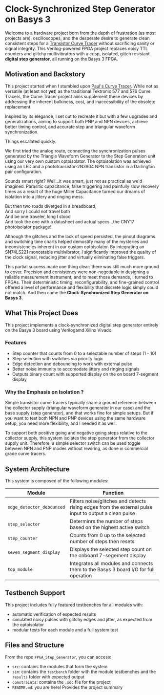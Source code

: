 # Clock-Synchronized Step Generator on Basys 3
Welcome to a hardware project born from the depth of frustration (as most projects are), oscilloscopes, and the desperate desire to generate clean consistent steps for a [Transistor Curve Tracer](https://en.wikipedia.org/wiki/Curve_tracer) without sacrificing sanity or signal integrity. This Verilog-powered FPGA project replaces noisy TTL counters and glitchy multivibrators with a crisp, isolated, glitch resistant **digital step generator**, all running on the Basys 3 FPGA.


## Motivation and Backstory
This project started when I stumbled upon [Paul's Curve Tracer](https://www.paulvdiyblogs.net/2021/03/building-curve-tracer-version-3.html). While not as versatile (at least not **yet**) as the traditional Tektronix 577 and 576 Curve Tracers, the Curve Tracer project aims supplement these devices by addressing the inherent bulkiness, cost, and inaccessibility of the obsolete replacement.

Inspired by its elegance, I set out to recreate it but with a few upgrades and generalizations, aiming to support both PNP and NPN devices, achieve better timing control, and accurate step and triangular waveform synchronization.

Things escalated quickly.

We first tried the analog route, connecting the synchronization pulses generated by the Triangle Waveform Generator to the Step Generation unit using our very own custom optoisolator. The optoisolation was achieved using an LED and a phototransistor-2N3904 NPN transistor in a Darlington pair configuration.

Sounds smart right? Well...it was smart, just not as practical as we'd imagined. Parasitic capacitance, false triggering and painfully slow recovery times as a result of the huge Miller Capacitance turned our dreams of isolation into a jittery and ringing mess.

But then two roads diverged in a breadboard,  
And sorry I could not travel both  
And be one traveler, long I stood  
And took the one with a datasheet and actual specs...the CNY17 photoisolator package!

Although the glitches and the lack of speed persisted, the pinout diagrams and switching time charts helped demostify many of the mysteries and inconsistencies inherent in our custom optoisolator. By integrating an SN74LS221 monostable multivibrator, I significantly improved the quality of the clock signal, reducing jitter and virtually eliminating false triggers.

This partial success made one thing clear: there was still much more ground to cover. Precision and consistency were non-negotiable in designing a reliable measurement instrument, and to meet those demands, I turned to FPGAs. Their deterministic timing, reconfigurability, and fine-grained control offered a level of performance and flexibility that discrete logic simply could not match. And then came the **Clock-Synchronized Step Generator on Basys 3**.

## What This Project Does

This project implements a clock-synchronized digital step generator entirely on the Basys 3 board using Verilogamd Xilinx Vivado.

### Features
- Step counter that counts from 0 to a selectable number of steps (1 - 10)
- Step selection with switches via priority logic
- Edge detection and debouncing to work with external pulse
- Better noise immunity to accomodate jittery and ringing signals
- Outputs binary count with supported display on the on board 7-segment display

### Why the Emphasis on Isolation ?
Simple transistor curve tracers typically share a ground reference between the collector supply (triangular waveform generator in our case) and the base supply (step generator), and that works fine for simple setups. But if you want to test both NPN and PNP devices using the same hardware setup, you need more flexibility, and I needed it as well.

To support both positive going and negative going steps relative to the collector supply, this system isolates the step generator from the collector supply unit. Therefore, a simple selector switch can be used toggle between NPN and PNP modes without rewiring, as done in commercial grade curve tracers.

## System Architecture

This system is composed of the following modules:

| Module                   | Function        |
|--------------------------|---------------- |
|`edge_detector_debounced` | Filters noise/glitches and detects rising edges from the external pulse input to output a clean pulse|
|`step_selector`           | Determinrs the number of steps based on the highest active switch |
|`step_counter`            | Counts from 0 up to the selected number of steps then resets      |
|`seven_segment_display`   | Displays the selected step count on the onboard 7-segement display |
|`top_module`              | Integrates all modules and connects them to the Basys 3 board I/O for full operation |


## Testbench Support
This project includes fully featured testbenches for all modules with:
- automatic verification of expected results
- simulated noisy pulses with glitchy edges and jitter, as expected from the optoisolator
- modular tests for each module and a full system test

## Files and Structure
From the repo `FPGA_Step_Generator`, you can access:
- `src`: contains the modules that form the system
- `sim`: contains the `testbench` folder with the module testbenches and the `results` folder with expected output
- `constraints`: contains the `.xdc` file for the project
- `README.md`: you are here! Provides the project summary

 
